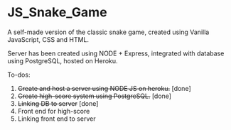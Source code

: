 # JS_Snake_Game
A self-made version of the classic snake game, created using Vanilla JavaScript, CSS and HTML.

Server has been created using NODE + Express, integrated with database using PostgreSQL, hosted on Heroku.

To-dos:
1. ~~Create and host a server using NODE JS on heroku.~~ [done]
2. ~~Create high-score system using PostgreSQL.~~ [done]
3. ~~Linking DB to server~~ [done]
4. Front end for high-score
5. Linking front end to server
